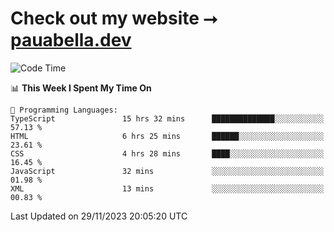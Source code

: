 # Check out my website ⭢ [pauabella.dev](https://pauabella.dev)

<!--START_SECTION:waka-->
![Code Time](http://img.shields.io/badge/Code%20Time-2%2C728%20hrs%2039%20mins-blue)

📊 **This Week I Spent My Time On** 

```text
💬 Programming Languages: 
TypeScript               15 hrs 32 mins      ██████████████░░░░░░░░░░░   57.13 % 
HTML                     6 hrs 25 mins       ██████░░░░░░░░░░░░░░░░░░░   23.61 % 
CSS                      4 hrs 28 mins       ████░░░░░░░░░░░░░░░░░░░░░   16.45 % 
JavaScript               32 mins             ░░░░░░░░░░░░░░░░░░░░░░░░░   01.98 % 
XML                      13 mins             ░░░░░░░░░░░░░░░░░░░░░░░░░   00.83 % 
```


 Last Updated on 29/11/2023 20:05:20 UTC
<!--END_SECTION:waka-->
